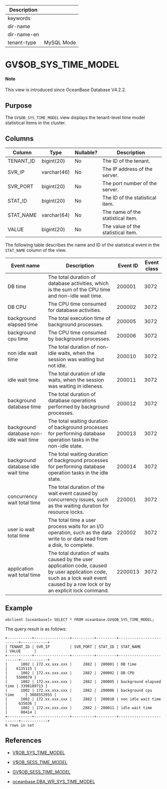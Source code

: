 | Description ||
|---|---|
| keywords ||
| dir-name ||
| dir-name-en ||
| tenant-type | MySQL Mode |

# GV$OB_SYS_TIME_MODEL

<main id="notice" type='explain'>
<h4>Note</h4>
<p>This view is introduced since OceanBase Database V4.2.2. </p>
</main>

## Purpose

The `GV$OB_SYS_TIME_MODEL` view displays the tenant-level time model statistical items in the cluster.

## Columns

| **Column** | **Type** | **Nullable?** | **Description** |
|------------|-------------|---------------------|----------------------------------------|
| TENANT_ID | bigint(20) | No | The ID of the tenant. |
| SVR_IP | varchar(46) | No | The IP address of the server. |
| SVR_PORT | bigint(20) | No | The port number of the server. |
| STAT_ID | bigint(20) | No | The ID of the statistical item. |
| STAT_NAME | varchar(64) | No | The name of the statistical item. |
| VALUE | bigint(20) | No | The value of the statistical item. |

The following table describes the name and ID of the statistical event in the `STAT_NAME` column of the view.

| Event name | Description | Event ID | Event class |
| ------------|------|------------|----------------|
| DB time | The total duration of database activities, which is the sum of the CPU time and non-idle wait time. | 200001 | 3072 |
| DB CPU | The CPU time consumed for database activities. | 200002 | 3072 |
| background elapsed time | The total execution time of background processes. | 200005 | 3072 |
| background cpu time | The CPU time consumed by background processes. | 200006 | 3072 |
| non idle wait time | The total duration of non-idle waits, when the session was waiting but not idle. | 200010 | 3072 |
| idle wait time | The total duration of idle waits, when the session was waiting in idleness. | 200011 | 3072 |
| background database time | The total duration of database operations performed by background processes. | 200012 | 3072 |
| background database non-idle wait time | The total waiting duration of background processes for performing database operation tasks in the non-idle state. | 200013 | 3072 |
| background database idle wait time | The total waiting duration of background processes for performing database operation tasks in the idle state. | 200014 | 3072 |
| concurrency wait total time | The total duration of the wait event caused by concurrency issues, such as the waiting duration for resource locks. | 220001 | 3072 |
| user io wait total time | The total time a user process waits for an I/O operation, such as the data write to or data read from a disk, to complete. | 220002 | 3072 |
| application wait total time | The total duration of waits caused by the user application code, caused by user application code, such as a lock wait event caused by a row lock or by an explicit lock command. | 2200013 | 3072 |

## Example

```shell
obclient [oceanbase]> SELECT * FROM oceanbase.GV$OB_SYS_TIME_MODEL;
```

The query result is as follows:

```shell
+-----------+----------------+----------+---------+-------------------------+------------+
| TENANT_ID | SVR_IP         | SVR_PORT | STAT_ID | STAT_NAME               | VALUE      |
+-----------+----------------+----------+---------+-------------------------+------------+
|      1002 | 172.xx.xxx.xxx |     2882 |  200001 | DB time                 |    6135115 |
|      1002 | 172.xx.xxx.xxx |     2882 |  200002 | DB CPU                  |    5500079 |
|      1002 | 172.xx.xxx.xxx |     2882 |  200005 | background elapsed time | 3398189713 |
|      1002 | 172.xx.xxx.xxx |     2882 |  200006 | background cpu time     | 3088552955 |
|      1002 | 172.xx.xxx.xxx |     2882 |  200010 | non idle wait time      |     635036 |
|      1002 | 172.xx.xxx.xxx |     2882 |  200011 | idle wait time          |      80414 |
+-----------+----------------+----------+---------+-------------------------+------------+
6 rows in set
```

## References

* [V$OB_SYS_TIME_MODEL](17100.v-ob_sys_time_model-of-mysql-mode.md)

* [V$OB_SESS_TIME_MODEL](16900.v-ob_sess_time_model-of-mysql-mode.md)

* [GV$OB_SESS_TIME_MODEL](16800.gv-ob_sess_time_model-of-mysql-mode.md)

* [oceanbase.DBA_WR_SYS_TIME_MODEL](../200.dictionary-view-of-mysql-mode/26800.dba_wr_sys_time_model-of-mysql-mode.md)